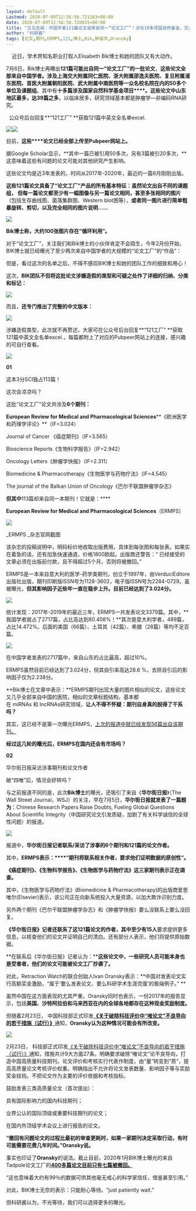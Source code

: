 ```yaml
---
layout: default
Lastmod: 2020-07-09T12:56:56.721163+00:00
date: 2020-07-09T12:56:56.720055+00:00
title: "又见丑闻：中国学者121篇论文或来自同一“论文工厂”！涉及10多项国自然基金，交大/复旦/浙大等名校名院赫然在列！附全名单"
author: "科研酱"
tags: [论文,期刊,ERMPS,121,博士,Bik,肿瘤学,Oransky]
---
```


    近日，学术界知名职业打假人Elisabeth Bik博士和她的团队又有大动作。

7月6日，Bik博士再曝出**121篇可能出自同一“论文工厂”的一批论文**，**这些论文全部来自中国学者。**涉及上海交大附属同仁医院、浙大附属邵逸夫医院、复旦附属浦东医院、首医大附属朝阳医院、武大附属中南医院等一众名校名院在内的**50多个单位及课题组**。其中有**十多篇涉及国家自然科学基金项目****。**这些论文中**山东地区最多，达39篇之多**。以临床居多，研究领域基本都是肿瘤学—非编码RNA研究。

  公众号后台回复**“121工厂” **获取121篇中英文全名单excel.  

![](https://images.weserv.nl/?url=https%3A//mmbiz.qpic.cn/mmbiz_gif/xPnMFZwusbS5icicBwzYbS7ulovbbcnUZPmh3jOzvyK4uE8ROa8RODv6LdXJl4iagr3BLh5LypLQyeibuz4am0lzoQ/640%3Fwx_fmt%3Dgif)![](https://images.weserv.nl/?url=https%3A//mmbiz.qpic.cn/mmbiz_png/xPnMFZwusbS5icicBwzYbS7ulovbbcnUZP2HAjJiaNdTAAUPz9H4ocxmaKrvfawgldOaqg74lqG8u8ArIxIqL21TA/640%3Fwx_fmt%3Dpng)

目前，**这些****论文已经全部上传至Pubpeer网站上。**

据Google Scholar显示，**其中一篇已被引用50多次，另有3篇被引20多次，**这意味着这些有问题的论文可能对其他研究产生影响。

这些论文均是近3年发表的，时间从2017年-2020年，最近的一篇6月刚刚出版。

**这些121篇论文具备了“论文工厂”产品的所有基本特征：**虽然论文出自不同的课题组， 但每一篇论文都至少有一幅图像与另一篇论文相同，甚至多张**相同的图片**（包括生存曲线图、菌落集群图、Western blot图等），**或者同一图片进行简单粗暴旋转、剪切，以及完全相同的图片说明……**

![](https://images.weserv.nl/?url=https%3A//mmbiz.qpic.cn/mmbiz_png/xPnMFZwusbQTeTYOxyT5rGTfuUUascGgLL3GNIauYD44MQFZx8xG6wHo7XGOV8RKM2EMCGCLFNjSg1byBxicadQ/640%3Fwx_fmt%3Djpeg)

**Bik博士称，大约100张图片存在“循环利用”。**

对于“论文工厂”，关注我们和Bik博士的小伙伴肯定不会陌生，今年2月份开始，BIK博士就已经曝光了至少两次来自中国学者的大规模的“论文工厂”的“作品”：  

  

但是，看过这次的名单之后，不得不感叹BIK博士和她的团队工作的细致和用心！

  
这次，**BIK团队不但将这批论文涉嫌造假的类型和可疑之处作了详细的归纳、分类和标记：**

  

![](https://images.weserv.nl/?url=https%3A//mmbiz.qpic.cn/mmbiz_gif/xPnMFZwusbS5icicBwzYbS7ulovbbcnUZPc2pxBOn17ic9LrpG75icGVuVialcQs1f1Y4zngtzK5MiaS4tuTRam2RuHw/640%3Fwx_fmt%3Dgif)

  

而且，**还专门推出了完整的中文版本：**

  

![](https://images.weserv.nl/?url=https%3A//mmbiz.qpic.cn/mmbiz_gif/xPnMFZwusbS5icicBwzYbS7ulovbbcnUZPmh3jOzvyK4uE8ROa8RODv6LdXJl4iagr3BLh5LypLQyeibuz4am0lzoQ/640%3Fwx_fmt%3Dgif)

  

涉嫌造假类型，此次就不再赘述，大家可在公众号后台回复**“121工厂” **获取121篇中英文全名单excel.，每篇都附上了对应的Pubpeer网站上的连接，感兴趣的可自行查看。

  

![](https://images.weserv.nl/?url=https%3A//mmbiz.qpic.cn/mmbiz_png/xPnMFZwusbS5icicBwzYbS7ulovbbcnUZPB1o6sbD6U3p7kj46h8ibPMGVWqPp3eaRCvnBW5LJhoFCHGVCsqdqJYA/640%3Fwx_fmt%3Dpng)

  

**01**

这本3分SCI独占113篇！

这次会凉凉吗？

  

  

这批“论文工厂”论文共涉及**6个期刊：**

**European Review for Medical and Pharmacological Sciences****《欧洲医学和药理学评论》**（IF=3.024）

Journal of Cancer 《癌症期刊》（IF=3.565）

Bioscience Reports《生物科学报告》（IF=2.942）

Oncology Letters《肿瘤学快报》（IF=2.311）

Biomedicine & Pharmacotherapy《生物医学与药物疗法》（IF=4.545）

The journal of the Balkan Union of Oncology《巴尔干联盟肿瘤学杂志》   

  

**但其中**113篇却来自同一本期刊！它就是：****

**European Review for Medical and Pharmacological Sciences**（ERMPS）

![](https://images.weserv.nl/?url=https%3A//mmbiz.qpic.cn/mmbiz_png/xPnMFZwusbS5icicBwzYbS7ulovbbcnUZPFKuDwjibXMhsnht8GaoSYBg4RZniadj119kOVuC9VlW0JP0pb0o2EDcQ/640%3Fwx_fmt%3Dpng)

_ERMPS _杂志官网截图  

该杂志的投稿说明中，明码标价地收取出版费用，具体到每张图和每张表。如果实在着急的话，还有加急快速通道，价格1800欧起。出版商还警告：“ 已经接受的文章必须在出版前付款，且不得超过5个月，否则将被撤回。”

  

ERMPS是一本来自意大利的医学-药学类期刊，创立于1997年，由VerduciEditore出版社出版，期刊印刷版ISSN号为1128-3602，电子版ISSN号为2284-0729。虽被曝光，**但其影响因子近些年一直在稳步上升。目前已经达到了3.024分。**

  

![](https://images.weserv.nl/?url=https%3A//mmbiz.qpic.cn/mmbiz_png/xPnMFZwusbS5icicBwzYbS7ulovbbcnUZPXIwlbFRYa0ZIFYxvLCRs9gGhajA3AZb1f44dYMFbCA1zQ3aJZpmI3Q/640%3Fwx_fmt%3Dpng)

  

统计发现：2017年-2019年的最近三年，ERMPS一共发表论文3379篇。其中，**我国学者就占了2717篇，占比高达到80.408%！**其次是意大利学者，489篇，占比14.472%。后面的美国（66篇）、土耳其（42篇）、希腊（28篇）等均不足百篇。

  

![](https://images.weserv.nl/?url=https%3A//mmbiz.qpic.cn/mmbiz_png/xPnMFZwusbS5icicBwzYbS7ulovbbcnUZPlRibbHic6h6JDHIjZMjQNE1Qic0dDib7s4qyhcRGWnGBhmDGNK7PmsVhwg/640%3Fwx_fmt%3Dpng)

  

在中国学者发表的2717篇中，来自山东的占比最高，超过10%。

ERMPS虽然目前已经达到了3.024分，但其自引率高达28.6 %，去除自引后的影响因子仅为2.238分。

  

**Bik博士在文章中表示：**ERMPS期刊出现大量的图片相似的论文，这些论文又几乎全部来自中国的医院，相似的文章标题结构，基本都在 miRNAs 和 lncRNAs研究领域，**让人不得不怀疑：期刊自身真的脱得了干系吗？**

  

其实，这已经不是第一次曝光ERMPS，[上次的报道中就已经发现56篇出自该期刊。](http://mp.weixin.qq.com/s?__biz=MzU4MTg1NTIyMg==&mid=2247488014&idx=2&sn=841c4dbc7d37aeda397c24e9ed7ea8d8&chksm=fd406097ca37e981ae8925e67e225d5fc6b51d1faf7cf549d4f9b0e310438348d6cffa31965a&scene=21#wechat_redirect)

  

**经过这几轮的曝光后，ERMPS在国内还会有市场吗？**

  

**02**

华尔街日报采访涉事期刊和论文作者

破“四唯”后，情况会好转吗？

  

  

与之前报道不同的是，此次**Bik博士**的曝光，还吸引了来自《**华尔街日报**》（The Wall Street Journal，WSJ）的关注，早在7月5日，**华尔街日报就发表了一篇题为**：Chinese Research Papers Raise Doubts, Fueling Global Questions About Scientific Integrity（中国研究论文引发质疑，加剧了有关科学诚信的全球性问题）的报道。  

![](https://images.weserv.nl/?url=https%3A//mmbiz.qpic.cn/mmbiz_png/HO0Z9pUcnJnxpJpFR5mvtNtBkAfsYEKqxPcPUSSK79al4cvBRxdCHeoucick66PwWawVVicqODcNeRhgStic4LmKw/640%3Fwx_fmt%3Dpng)

报道中，**华尔街日报记者联系/采访了涉事的6个期刊和121篇的论文作者。**

其中，**ERMPS表示：****“期刊将联系相关作者，要求他们证明数据的原创性”。**

**《癌症期刊》、《生物科学报告》、《生物医学与药物疗法》这三家期刊表示正在调查。**

其中，《生物医学与药物疗法》(Biomedicine & Pharmacotherapy)的出版商爱思唯尔(Elsevier)表示，该公司正在向新系统投入大量资源，以加大欺诈识别力度。

另外两个期刊《巴尔干联盟肿瘤学杂志》和《肿瘤学快报》要么没联系上要么没回复。

**《华尔街日报》记者还联系了这121篇论文的作者，**其中**至少有15人**要求提供更多信息，以核查他们的论文并证明自己的清白。还有部分人表示，他们将提供原始数据。

  

**在联系后《华尔街日报》记者认为：****这些论文中，一些研究人员可能本身也是受害者，他们的论文可能被论文工厂抄袭了。**

对此，Retraction Watch的联合创始人Ivan Oransky表示：**中国对发表论文实行高额奖金激励，“属于‘要么发表论文、要么科研学术生涯完蛋’的极端例子。” **

  

虽然中国在这方面表现的尤其严重，Oransky同时也表示，一份2017年的报告显示，包括**美国、沙特阿拉伯和马来西亚在内的全球各地都存在这种现金奖励制度。**

但随着2月23日， 中国科技部正式印发[**《关于破除科技评价中“唯论文”不良导向的若干措施（试行）》**](http://mp.weixin.qq.com/s?__biz=MzU4MTg1NTIyMg==&mid=2247487803&idx=1&sn=9371d08d5c4f16b04e927cec2795ea54&chksm=fd4063a2ca37eab442e12361a026a0a59285a92cf05ba310bdb7cba5b04b2f3e233db04217e4&scene=21#wechat_redirect)通知，**Oransky认为这种情况可能会有所改变。**

  

![](https://images.weserv.nl/?url=https%3A//mmbiz.qpic.cn/mmbiz_png/xPnMFZwusbSuD5ibNSk0unenJykNhrticlVqpocUsWOiaNrq7vREj0SMSKcESfgj0tv8ksWKdC8jEdiaMytiaBU3Nug/640%3Fwx_fmt%3Djpeg)

2月23日， 科技部正式印发[《关于破除科技评价中“唯论文”不良导向的若干措施（试行）》](http://mp.weixin.qq.com/s?__biz=MzU4MTg1NTIyMg==&mid=2247487803&idx=1&sn=9371d08d5c4f16b04e927cec2795ea54&chksm=fd4063a2ca37eab442e12361a026a0a59285a92cf05ba310bdb7cba5b04b2f3e233db04217e4&scene=21#wechat_redirect)通知，措施共计9大方面27条。明确要求破除“唯论文”论不良导向，打造中国高质量科技期刊。论文评价和考核实行代表作制度，由“量”转变到“质”，提高高质量论文考核评价权重。明确指出不允许将论文发表数量、影响因子等与奖励奖金挂钩。不把论文作为主要的评价依据和考核指标。

鼓励发表三类高质量论文（首次提出）：

具有国际影响力的国内科技期刊；

业界公认的国际顶级或重要科技期刊的论文；

在国内外顶级学术会议上进行报告的论文。

**“撤回有问题论文的过程比最初的审查更耗时，如果一家期刊决定采取行动，有时可能需要花费几年时间。”Oransky说。**

  

事实也印证了**Oransky**的说法。截止目前，2020年1月BIK博士曝光的来自Tadpole论文工厂的[**400多篇论文目前只有七篇被撤回。**](http://mp.weixin.qq.com/s?__biz=MzU4MTg1NTIyMg==&mid=2247487827&idx=1&sn=955c77d27e78f857a2fd6e7bdb173e9f&chksm=fd4063caca37eadcad689e03100e8f89fdddba3b14860d38040f32816cf5034c023b7055f7d6&scene=21#wechat_redirect)

  

“这也意味着大约有99％的数据可供其他毫无戒心的科学家信任，借鉴甚至引用。”

对此，BIK博士无奈的表示：只能耐心等待。“just patiently wait.”

但科研酱以为，不光等待，我们可以选择更多的曝光。

